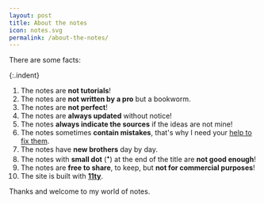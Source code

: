 ```yaml
---
layout: post
title: About the notes
icon: notes.svg
permalink: /about-the-notes/
---
```


There are some facts:

{:.indent}
1. The notes are **not tutorials**!
2. The notes are **not written by a pro** but a bookworm.
3. The notes are **not perfect**!
4. The notes are **always updated** without notice!
5. The notes **always indicate the sources** if the ideas are not mine!
6. The notes sometimes **contain mistakes**, that's why I need your [help to fix them](https://github.com/dinhanhthi/dinhanhthi.com/discussions).
7. The notes have **new brothers** day by day.
8. The notes with **small dot** (<sup>•</sup>) at the end of the title are **not good enough**!
9. The notes are **free to share**, to keep, but **not for commercial purposes**!
10. The site is built with [**11ty**](https://www.11ty.dev/).

Thanks and welcome to my world of notes.
